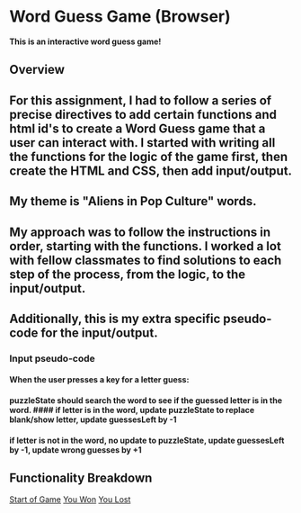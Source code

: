 # Word Guess Game (Browser)

**This is an interactive word guess game!**

## Overview
 
## For this assignment, I had to follow a series of precise directives to add certain functions and html id's to create a Word Guess game that a user can interact with. I started with writing all the functions for the logic of the game first, then create the HTML and CSS, then add input/output.

## My theme is "Aliens in Pop Culture" words.

## My approach was to follow the instructions in order, starting with the functions. I worked a lot with fellow classmates to find solutions to each step of the process, from the logic, to the input/output.
## Additionally, this is my extra specific pseudo-code for the input/output.
### Input pseudo-code
#### When the user presses a key for a letter guess:
#### puzzleState should search the word to see if the guessed letter is in the word. #### if letter is in the word, update puzzleState to replace blank/show letter, update guessesLeft by -1
#### if letter is not in the word, no update to puzzleState, update guessesLeft by -1, update wrong guesses by +1


## Functionality Breakdown
[Start of Game](Start_of_Game.gif)
[You Won](You_Won.gif)
[You Lost](You_Lost.gif)